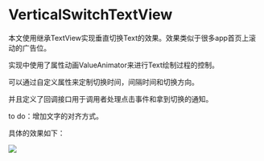 # VerticalSwitchTextView
本文使用继承TextView实现垂直切换Text的效果。效果类似于很多app首页上滚动的广告位。

实现中使用了属性动画ValueAnimator来进行Text绘制过程的控制。

可以通过自定义属性来定制切换时间，间隔时间和切换方向。

并且定义了回调接口用于调用者处理点击事件和拿到切换的通知。

to do：增加文字的对齐方式。

具体的效果如下：

![](https://github.com/viclee2014/VerticalSwitchTextView/blob/master/app/src/main/res/raw/vertical_switch_textview.gif)

